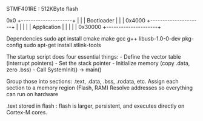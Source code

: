 STMF401RE : 512KByte flash

0x0     +---------------------+
        |                     |
        |      Bootloader     |
        |                     |
0x4000  +---------------------+
        |                     |
        |                     |
        |      Application    |
        |                     |
        |                     |
0x30000 +---------------------+

Dependencies
    sudo apt install cmake make gcc g++ libusb-1.0-0-dev pkg-config
    sudo apt-get install stlink-tools

The startup script does four essential things:
    - Define the vector table (interrupt pointers)
    - Set the stack pointer
    - Initialize memory (copy .data, zero .bss)
    - Call SystemInit() → main()

Group those into sections: .text, .data, .bss, .rodata, etc.
Assign each section to a memory region (Flash, RAM)
Resolve addresses so everything can run on hardware

.text stored in flash : flash is larger, persistent, and executes directly on Cortex-M cores.


